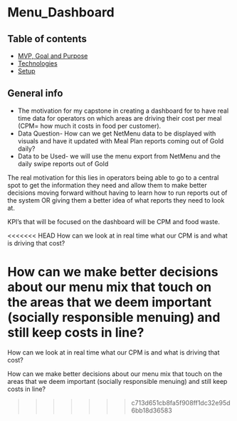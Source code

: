 # Menu_Dashboard
## Table of contents
* [MVP, Goal and Purpose](#general-info)
* [Technologies](#technologies)
* [Setup](#setup)

## General info
-	The motivation for my capstone in creating a dashboard for  to have real time data for operators on which areas are driving their cost per meal (CPM= how much it costs in food per customer).  
-	Data Question- How can we get NetMenu data to be displayed with visuals and have it updated with Meal Plan reports coming out of Gold daily?
-	Data to be Used- we will use the menu export from NetMenu and the daily swipe reports out of Gold

The real motivation for this lies in operators being able to go to a central spot to get the information they need and allow them to make better decisions moving forward without having to learn how to run reports out of the system OR giving them a better idea of what reports they need to look at.  

KPI’s that will be focused on the dashboard will be CPM and food waste.

<<<<<<< HEAD
How can we look at in real time what our CPM is and what is driving that cost?

How can we make better decisions about our menu mix that touch on the areas that we deem important (socially responsible menuing) and still keep costs in line?
=======
How can we look at in real time what our CPM is and what is driving that cost? 

How can we make better decisions about our menu mix that touch on the areas that we deem important (socially responsible menuing) and still keep costs in line?


>>>>>>> c713d651cb8fa5f908ff1dc32e95d6bb18d36583
